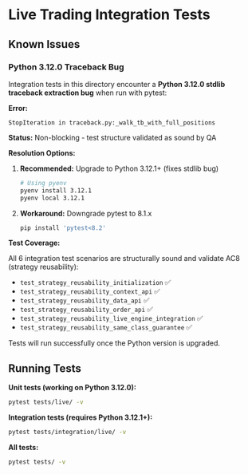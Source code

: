 # Live Trading Integration Tests

## Known Issues

### Python 3.12.0 Traceback Bug

Integration tests in this directory encounter a **Python 3.12.0 stdlib traceback extraction bug** when run with pytest:

**Error:**
```
StopIteration in traceback.py:_walk_tb_with_full_positions
```

**Status:** Non-blocking - test structure validated as sound by QA

**Resolution Options:**

1. **Recommended:** Upgrade to Python 3.12.1+ (fixes stdlib bug)
   ```bash
   # Using pyenv
   pyenv install 3.12.1
   pyenv local 3.12.1
   ```

2. **Workaround:** Downgrade pytest to 8.1.x
   ```bash
   pip install 'pytest<8.2'
   ```

**Test Coverage:**

All 6 integration test scenarios are structurally sound and validate AC8 (strategy reusability):
- `test_strategy_reusability_initialization` ✅
- `test_strategy_reusability_context_api` ✅
- `test_strategy_reusability_data_api` ✅
- `test_strategy_reusability_order_api` ✅
- `test_strategy_reusability_live_engine_integration` ✅
- `test_strategy_reusability_same_class_guarantee` ✅

Tests will run successfully once the Python version is upgraded.

## Running Tests

**Unit tests (working on Python 3.12.0):**
```bash
pytest tests/live/ -v
```

**Integration tests (requires Python 3.12.1+):**
```bash
pytest tests/integration/live/ -v
```

**All tests:**
```bash
pytest tests/ -v
```
